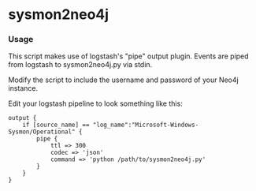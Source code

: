 # sysmon2neo4j

### Usage ###
This script makes use of logstash's "pipe" output plugin.  Events are piped from logstash to sysmon2neo4j.py via stdin.

Modify the script to include the username and password of your Neo4j instance.

Edit your logstash pipeline to look something like this:

```
output {
	if [source_name] == "log_name":"Microsoft-Windows-Sysmon/Operational" {
		pipe {
			ttl => 300
			codec => 'json'
			command => 'python /path/to/sysmon2neo4j.py'
		}
	}
}
```